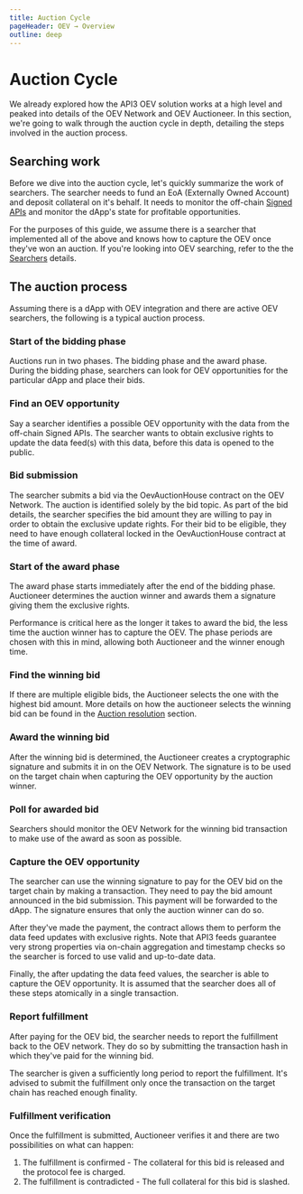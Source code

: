```yaml
---
title: Auction Cycle
pageHeader: OEV → Overview
outline: deep
---
```


<PageHeader/>

# Auction Cycle

We already explored how the API3 OEV solution works at a high level and peaked
into details of the OEV Network and OEV Auctioneer. In this section, we're going
to walk through the auction cycle in depth, detailing the steps involved in the
auction process.

## Searching work

Before we dive into the auction cycle, let's quickly summarize the work of
searchers. The searcher needs to fund an EoA (Externally Owned Account) and
deposit collateral on it's behalf. It needs to monitor the off-chain
[Signed APIs](/oev/overview/target-chain.html#oev-signed-data) and monitor the
dApp's state for profitable opportunities.

For the purposes of this guide, we assume there is a searcher that implemented
all of the above and knows how to capture the OEV once they've won an auction.
If you're looking into OEV searching, refer to the the
[Searchers](/oev/searchers/) details.

## The auction process

Assuming there is a dApp with OEV integration and there are active OEV
searchers, the following is a typical auction process.

### Start of the bidding phase

Auctions run in two phases. The bidding phase and the award phase. During the
bidding phase, searchers can look for OEV opportunities for the particular dApp
and place their bids.

### Find an OEV opportunity

Say a searcher identifies a possible OEV opportunity with the data from the
off-chain Signed APIs. The searcher wants to obtain exclusive rights to update
the data feed(s) with this data, before this data is opened to the public.

### Bid submission

The searcher submits a bid via the OevAuctionHouse contract on the OEV Network.
The auction is identified solely by the bid topic. As part of the bid details,
the searcher specifies the bid amount they are willing to pay in order to obtain
the exclusive update rights. For their bid to be eligible, they need to have
enough collateral locked in the OevAuctionHouse contract at the time of award.

### Start of the award phase

The award phase starts immediately after the end of the bidding phase.
Auctioneer determines the auction winner and awards them a signature giving them
the exclusive rights.

Performance is critical here as the longer it takes to award the bid, the less
time the auction winner has to capture the OEV. The phase periods are chosen
with this in mind, allowing both Auctioneer and the winner enough time.

### Find the winning bid

If there are multiple eligible bids, the Auctioneer selects the one with the
highest bid amount. More details on how the auctioneer selects the winning bid
can be found in the
[Auction resolution](/oev/overview/oev-auctioneer.html#auction-resolution)
section.

### Award the winning bid

After the winning bid is determined, the Auctioneer creates a cryptographic
signature and submits it in on the OEV Network. The signature is to be used on
the target chain when capturing the OEV opportunity by the auction winner.

### Poll for awarded bid

Searchers should monitor the OEV Network for the winning bid transaction to make
use of the award as soon as possible.

### Capture the OEV opportunity

The searcher can use the winning signature to pay for the OEV bid on the target
chain by making a transaction. They need to pay the bid amount announced in the
bid submission. This payment will be forwarded to the dApp. The signature
ensures that only the auction winner can do so.

After they've made the payment, the contract allows them to perform the data
feed updates with exclusive rights. Note that API3 feeds guarantee very strong
properties via on-chain aggregation and timestamp checks so the searcher is
forced to use valid and up-to-date data.

Finally, the after updating the data feed values, the searcher is able to
capture the OEV opportunity. It is assumed that the searcher does all of these
steps atomically in a single transaction.

### Report fulfillment

After paying for the OEV bid, the searcher needs to report the fulfillment back
to the OEV network. They do so by submitting the transaction hash in which
they've paid for the winning bid.

The searcher is given a sufficiently long period to report the fulfillment. It's
advised to submit the fulfillment only once the transaction on the target chain
has reached enough finality.

### Fulfillment verification

Once the fulfillment is submitted, Auctioneer verifies it and there are two
possibilities on what can happen:

1. The fulfillment is confirmed - The collateral for this bid is released and
   the protocol fee is charged.
2. The fulfillment is contradicted - The full collateral for this bid is
   slashed.
